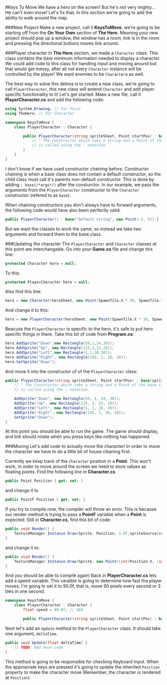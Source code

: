 #Keys To Move
We have a hero on the screen! But he's not very mighty... He can't even move! Let's fix that. In this section we're going to add the ability to walk around the map.

###New Project
Make a new project, call it **KeysToMove**, we're going to be starting off from the **On Your Own** section of **The Hero**. Meaning your new project should pop up a window, the window has a room, link is in the room and pressing the directional buttons moves link around.

###Player character
In **The Hero** section, we made a ```Character``` class. This class contains the bare minimum information needed to display a character. We could add code to this class for handling input and moving around but that would get messy, after all not every ```Character``` instance will be controlled by the player! We want enemies to be ```Character```s as well.

The best way to solve this delima is to create a new class, we're going to call ```PlayerCharacter```, this new class will extend ```Character``` and add player specific functionality to it! Let's get started. Make a new file, call it **PlayerCharacter.cs** and add the following code:

```cs
using System.Drawing; // For Point
using TheHero; // For Character

namespace KeysToMove {
    class PlayerCharacter : Character {

        public PlayerCharacter(string spriteSheet, Point startPos) : base(spriteSheet, startPos) { 
            // ^ The Constructor which take a string and a Point of the base class (Character)
            // is called using the : notation.
        }
    }
}
```

I don't know if we have used constructor chaining before. Constructor chaining is when a base class does not contain a default constructor, so the child class must call it's parents non-default constructor. This is done by adding ```: base(/*args*/)``` after the consturctor. In our example, we pass the arguments from the ```PlayerCharacter``` constructor to the ```Character``` constructor (refered to as ```base```). 

When chaining constructors you don't always have to forward arguments, the following code would have also been perfectly valid:

```cs
public PlayerCharacter() : base("Default string", new Point(-2, 5)) { 
```

But we want the classes to work the same, so instead we take two arguments and forward them to the base class.

###Updating the character
The ```PlayerCharacter``` and ```Character``` classes at this point are interchangable. Go into your **Game.cs** file and change this line:

```cs
protected Character hero = null;
```

To this:

```cs
protected PlayerCharacter hero = null;
```

Also find this line:

```cs
hero = new Character(heroSheet, new Point(SpawnTile.X * 30, SpawnTile.Y * 30));
```

And change it to this:

```cs
hero = new PlayerCharacter(heroSheet, new Point(SpawnTile.X * 30, SpawnTile.Y * 30));
```

Beacuse the ```PlayerCharacter``` is specific to the hero,  it's safe to put hero specific things in there. Take this bit of code from **Program.cs**:

```cs
hero.AddSprite("Down",new Rectangle(59,1,24,30));
hero.AddSprite("Up", new Rectangle(115,3,22,28));
hero.AddSprite("Left",new Rectangle(1,1,26,30));
hero.AddSprite("Right", new Rectangle(195, 1, 26, 30));
hero.SetSprite("Down");
```

And move it into the constructor of of the ```PlayerCharacter``` class:

```cs
public PlayerCharacter(string spriteSheet, Point startPos) : base(spriteSheet, startPos) {
    // ^ The Constructor which take a string and a Point of the base class (Character)
    // is called using the : notation.

    AddSprite("Down", new Rectangle(59, 1, 24, 30));
    AddSprite("Up", new Rectangle(115, 3, 22, 28));
    AddSprite("Left", new Rectangle(1, 1, 26, 30));
    AddSprite("Right", new Rectangle(195, 1, 26, 30));
    SetSprite("Down");
}
```

At this point you should be able to run the game. The game should display, and link should rotate when you press keys like nothing has happened.

###Moving
Let's add code to actually move the character! In order to move the character we have to do a little bit of house cleaning first. 

Currently we keep track of the ```Character``` position in a **Point**. This won't work, in order to move around the screen we need to store values as floating points. Find the following line in **Character.cs** 

```cs
public Point Position { get; set; }
```

and change it to

```cs
public PointF Position { get; set; }
```

If you try to compile now, the compiler will throw an error. This is because our render method is trying to pass a **PointF** variable when a **Point** is expected. Still in **Character.cs**, find this bit of code:

```cs
public void Render() {
    TextureManager.Instance.Draw(Sprite, Position, 1.0f,spriteSource[currentSprite]);
}
```

and change it to:

```cs
public void Render() {
    TextureManager.Instance.Draw(Sprite, new Point((int)Position.X, (int)Position.Y), 1.0f,spriteSource[currentSprite]);
}
```

And you should be able to compile again! Back in **PlayerCharacter.cs** lets add a speed variable. This varaible is going to determine how fast the player moves. I'm going to set it to 90.0f, that is, move 90 pixels every second or 3 tiles in one second.

```cs
namespace KeysToMove {
    class PlayerCharacter : Character {
        float speed = 90.0f; // NEW

        public PlayerCharacter(string spriteSheet, Point startPos) : base(spriteSheet, startPos) {
```

Next let's add an ```Update``` method to the ```PlayerCharacter``` class. It should take one argument, ```deltaTime```.

```cs
public void Update(float deltaTime) {
    // TODO: Add move code
}
```

This method is going to be responsible for checking Keyboard Input. When the appropriate keys are pressed it's going to update the inherited ```Position``` property to make the character move (Remember, the character is rendered at ```Position```)